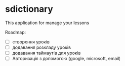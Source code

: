 # sdictionary
This application for manage your lessons

Roadmap:
- [ ] створення уроків
- [ ] додавання розкладу уроків
- [ ] додавання таймаутів для уроків
- [ ] Авторизація з допомогою (google, microsoft, email)